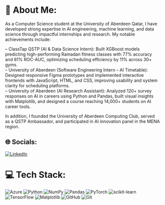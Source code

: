 # 💫 About Me:
As a Computer Science student at the University of Aberdeen Qatar, I have developed strong expertise in AI engineering, machine learning, and data science through impactful internships and research. My notable achievements include:  

– ClassTap QSTP (AI & Data Science Intern): Built XGBoost models predicting high-performing Ramadan fitness classes with 77% accuracy and 81% ROC-AUC, optimizing scheduling efficiency by 11% across 30+ gyms.  
– University of Aberdeen (Software Engineering Intern – AI Timetable): Designed responsive Figma prototypes and implemented interactive frontends with JavaScript, HTML, and CSS, improving usability and system clarity for scheduling platforms.  
– University of Aberdeen (AI Research Assistant): Analyzed 120+ survey responses on AI in careers using Python and Pandas, built visual insights with Matplotlib, and designed a course reaching 14,000+ students on AI career tools.  

In addition, I founded the University of Aberdeen Computing Club, served as a QSTP Ambassador, and participated in AI innovation panel in the MENA region. 


## 🌐 Socials:
[![LinkedIn](https://img.shields.io/badge/LinkedIn-%230077B5.svg?logo=linkedin&logoColor=white)](https://linkedin.com/in/faisal-al-mallah) 

# 💻 Tech Stack:
![Azure](https://img.shields.io/badge/azure-%230072C6.svg?style=for-the-badge&logo=microsoftazure&logoColor=white) ![Python](https://img.shields.io/badge/python-3670A0?style=for-the-badge&logo=python&logoColor=ffdd54) ![NumPy](https://img.shields.io/badge/numpy-%23013243.svg?style=for-the-badge&logo=numpy&logoColor=white) ![Pandas](https://img.shields.io/badge/pandas-%23150458.svg?style=for-the-badge&logo=pandas&logoColor=white) ![PyTorch](https://img.shields.io/badge/PyTorch-%23EE4C2C.svg?style=for-the-badge&logo=PyTorch&logoColor=white) ![scikit-learn](https://img.shields.io/badge/scikit--learn-%23F7931E.svg?style=for-the-badge&logo=scikit-learn&logoColor=white) ![TensorFlow](https://img.shields.io/badge/TensorFlow-%23FF6F00.svg?style=for-the-badge&logo=TensorFlow&logoColor=white) ![Matplotlib](https://img.shields.io/badge/Matplotlib-%23ffffff.svg?style=for-the-badge&logo=Matplotlib&logoColor=black) ![GitHub](https://img.shields.io/badge/github-%23121011.svg?style=for-the-badge&logo=github&logoColor=white) ![Git](https://img.shields.io/badge/git-%23F05033.svg?style=for-the-badge&logo=git&logoColor=white)
